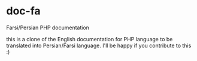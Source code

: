 # doc-fa
Farsi/Persian PHP documentation

this is a clone of the English documentation for PHP language to be translated into Persian/Farsi language. I'll be happy if you contribute to this :)
